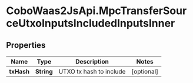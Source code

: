 # CoboWaas2JsApi.MpcTransferSourceUtxoInputsIncludedInputsInner

## Properties

Name | Type | Description | Notes
------------ | ------------- | ------------- | -------------
**txHash** | **String** | UTXO tx hash to include | [optional] 


